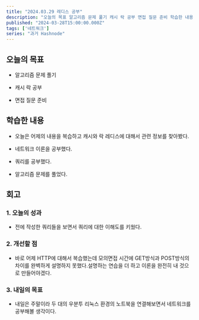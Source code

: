 ```yaml
---
title: "2024.03.29 레디스 공부"
description: "오늘의 목표 알고리즘 문제 풀기 캐시 락 공부 면접 질문 준비 학습한 내용 오늘은 어제의 내용을 복습하고 캐시와 락 레디스에 대해서 관련 정보를 찾아봤다. 네트워크 이론을 공부했다. 쿼리를 공부했다. 알고리즘 문제를 풀었다. 회고 1. 오늘의 성과 전에 작성한 쿼리들을 보면서 쿼리에 대한 이해도를 키웠다. 2. 개선할 점 바로 어제 HTTP에 대해서 복습했는데 모의면접 시간에 GET방식과 POST방식의 차이를 완벽하게 ..."
published: "2024-03-28T15:00:00.000Z"
tags: ['네트워크']
series: "과거 Hashnode"
---
```


## 오늘의 목표

* 알고리즘 문제 풀기
    
* 캐시 락 공부
    
* 면접 질문 준비
    

## 학습한 내용

* 오늘은 어제의 내용을 복습하고 캐시와 락 레디스에 대해서 관련 정보를 찾아봤다.
    
* 네트워크 이론을 공부했다.
    
* 쿼리를 공부했다.
    
* 알고리즘 문제를 풀었다.
    

## 회고

### 1\. 오늘의 성과

* 전에 작성한 쿼리들을 보면서 쿼리에 대한 이해도를 키웠다.
    

### 2\. 개선할 점

* 바로 어제 HTTP에 대해서 복습했는데 모의면접 시간에 GET방식과 POST방식의 차이를 완벽하게 설명하지 못했다.설명하는 연습을 더 하고 이론을 완전히 내 것으로 만들어야겠다.
    

### 3\. 내일의 목표

* 내일은 주말이라 두 대의 우분투 리눅스 환경의 노트북을 연결해보면서 네트워크를 공부해볼 생각이다.